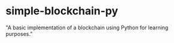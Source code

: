 # simple-blockchain-py
"A basic implementation of a blockchain using Python for learning purposes."
